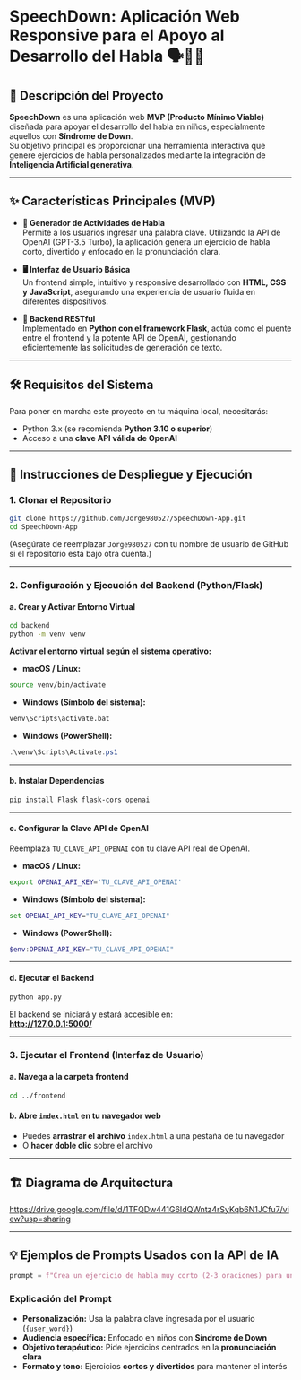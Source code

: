 # SpeechDown: Aplicación Web Responsive para el Apoyo al Desarrollo del Habla 🗣️👶📝

## 📘 Descripción del Proyecto

**SpeechDown** es una aplicación web **MVP (Producto Mínimo Viable)** diseñada para apoyar el desarrollo del habla en niños, especialmente aquellos con **Síndrome de Down**.  
Su objetivo principal es proporcionar una herramienta interactiva que genere ejercicios de habla personalizados mediante la integración de **Inteligencia Artificial generativa**.

---

## ✨ Características Principales (MVP)

- **🎤 Generador de Actividades de Habla**  
  Permite a los usuarios ingresar una palabra clave. Utilizando la API de OpenAI (GPT-3.5 Turbo), la aplicación genera un ejercicio de habla corto, divertido y enfocado en la pronunciación clara.

- **🖥️ Interfaz de Usuario Básica**  
  Un frontend simple, intuitivo y responsive desarrollado con **HTML, CSS y JavaScript**, asegurando una experiencia de usuario fluida en diferentes dispositivos.

- **🔌 Backend RESTful**  
  Implementado en **Python con el framework Flask**, actúa como el puente entre el frontend y la potente API de OpenAI, gestionando eficientemente las solicitudes de generación de texto.

---

## 🛠️ Requisitos del Sistema

Para poner en marcha este proyecto en tu máquina local, necesitarás:

- Python 3.x (se recomienda **Python 3.10 o superior**)
- Acceso a una **clave API válida de OpenAI**

---

## 🚀 Instrucciones de Despliegue y Ejecución

### 1. Clonar el Repositorio

```bash
git clone https://github.com/Jorge980527/SpeechDown-App.git
cd SpeechDown-App
```

(Asegúrate de reemplazar `Jorge980527` con tu nombre de usuario de GitHub si el repositorio está bajo otra cuenta.)

---

### 2. Configuración y Ejecución del Backend (Python/Flask)

#### a. Crear y Activar Entorno Virtual

```bash
cd backend
python -m venv venv
```

**Activar el entorno virtual según el sistema operativo:**

- **macOS / Linux:**

```bash
source venv/bin/activate
```

- **Windows (Símbolo del sistema):**

```cmd
venv\Scripts\activate.bat
```

- **Windows (PowerShell):**

```powershell
.\venv\Scripts\Activate.ps1
```

---

#### b. Instalar Dependencias

```bash
pip install Flask flask-cors openai
```

---

#### c. Configurar la Clave API de OpenAI

Reemplaza `TU_CLAVE_API_OPENAI` con tu clave API real de OpenAI.

- **macOS / Linux:**

```bash
export OPENAI_API_KEY='TU_CLAVE_API_OPENAI'
```

- **Windows (Símbolo del sistema):**

```cmd
set OPENAI_API_KEY="TU_CLAVE_API_OPENAI"
```

- **Windows (PowerShell):**

```powershell
$env:OPENAI_API_KEY="TU_CLAVE_API_OPENAI"
```

---

#### d. Ejecutar el Backend

```bash
python app.py
```

El backend se iniciará y estará accesible en:  
**http://127.0.0.1:5000/**

---

### 3. Ejecutar el Frontend (Interfaz de Usuario)

#### a. Navega a la carpeta frontend

```bash
cd ../frontend
```

#### b. Abre `index.html` en tu navegador web

- Puedes **arrastrar el archivo** `index.html` a una pestaña de tu navegador  
- O **hacer doble clic** sobre el archivo

---

## 🏗️ Diagrama de Arquitectura

https://drive.google.com/file/d/1TFQDw441G6IdQWntz4rSyKqb6N1JCfu7/view?usp=sharing

---

## 💡 Ejemplos de Prompts Usados con la API de IA

```python
prompt = f"Crea un ejercicio de habla muy corto (2-3 oraciones) para un niño con Síndrome de Down usando la palabra '{user_word}'. Enfócate en la pronunciación clara y hazlo divertido."
```

### Explicación del Prompt

- **Personalización:** Usa la palabra clave ingresada por el usuario (`{user_word}`)
- **Audiencia específica:** Enfocado en niños con **Síndrome de Down**
- **Objetivo terapéutico:** Pide ejercicios centrados en la **pronunciación clara**
- **Formato y tono:** Ejercicios **cortos y divertidos** para mantener el interés



